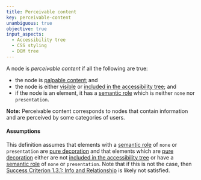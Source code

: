 ```yaml
---
title: Perceivable content
key: perceivable-content
unambiguous: true
objective: true
input_aspects:
  - Accessibility tree
  - CSS styling
  - DOM tree
---
```


A node is _perceivable content_ if all the following are true:

- the node is [palpable content][]; and
- the node is either [visible][] or [included in the accessibility tree][]; and
- if the node is an element, it has a [semantic role][] which is neither `none` nor `presentation`.

**Note:** Perceivable content corresponds to nodes that contain information and are perceived by some categories of users.

#### Assumptions

This definition assumes that elements with a [semantic role][] of `none` or `presentation` are [pure decoration][] and that elements which are [pure decoration][] either are not [included in the accessibility tree][] or have a [semantic role][] of `none` or `presentation`. Note that if this is not the case, then [Success Criterion 1.3.1: Info and Relationship][sc131] is likely not satisfied.

[included in the accessibility tree]: #included-in-the-accessibility-tree 'Definition of included in the accessibility tree'
[palpable content]: https://html.spec.whatwg.org/multipage/dom.html#palpable-content 'HTML specification of palpable content'
[pure decoration]: https://www.w3.org/TR/WCAG21/#dfn-pure-decoration 'WCAG definition of pure decoration'
[sc131]: https://www.w3.org/TR/WCAG21/#info-and-relationships 'Success Criterion 1.3.1: Info and Relationship'
[semantic role]: #semantic-role 'Definition of semantic role'
[visible]: #visible 'Definition of visible'
